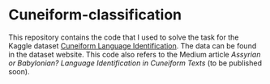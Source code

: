 # Cuneiform-classification

This repository contains the code that I used to solve the task for the Kaggle dataset [Cuneiform Language Identification](https://www.kaggle.com/wilstrup/cuneiform-language-identification/code). The data can be found in the dataset website. This code also refers to the Medium article *Assyrian or Babylonian? Language Identification in Cuneiform Texts* (to be published soon). 
